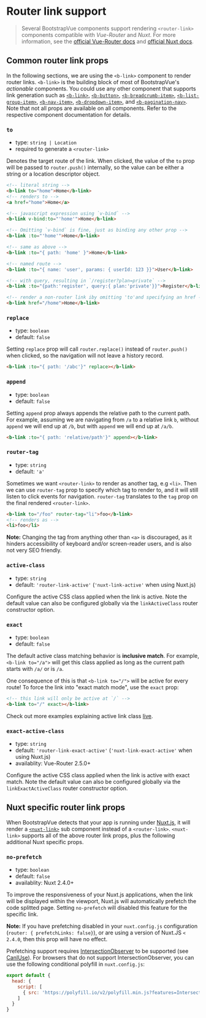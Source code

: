 # Router link support

> Several BootstrapVue components support rendering `<router-link>` components compatible with
> _Vue-Router_ and _Nuxt_. For more information, see the [official Vue-Router docs](https://router.vuejs.org/)
> and [official Nuxt docs](https://nuxtjs.org/).

## Common router link props

In the following sections, we are using the `<b-link>` component to render router links.
`<b-link>` is the building block of most of BootstrapVue's _actionable_ components.
You could use any other component that supports link generation such as [`<b-link>`](/docs/components/link),
[`<b-button>`](/docs/components/button), [`<b-breadcrumb-item>`](/docs/components/breadcrumb),
[`<b-list-group-item>`](/docs/components/list-group), [`<b-nav-item>`](/docs/components/nav),
[`<b-dropdown-item>`](/docs/components/dropdown), and [`<b-pagination-nav>`](/docs/components/pagination-nav).
Note that not all props are available on all components. Refer to the respective component
documentation for details.

### `to`

- type: `string | Location`
- required to generate a `<router-link>`

Denotes the target route of the link. When clicked, the value of the `to` prop will be passed to
`router.push()` internally, so the value can be either a string or a location descriptor object.

```html
<!-- literal string -->
<b-link to="home">Home</b-link>
<!-- renders to -->
<a href="home">Home</a>

<!-- javascript expression using `v-bind` -->
<b-link v-bind:to="'home'">Home</b-link>

<!-- Omitting `v-bind` is fine, just as binding any other prop -->
<b-link :to="'home'">Home</b-link>

<!-- same as above -->
<b-link :to="{ path: 'home' }">Home</b-link>

<!-- named route -->
<b-link :to="{ name: 'user', params: { userId: 123 }}">User</b-link>

<!-- with query, resulting in `/register?plan=private` -->
<b-link :to="{path:'register', query:{ plan:'private'}}">Register</b-link>

<!-- render a non-router link iby omitting 'to'and specifying an href -->
<b-link href="/home">Home</b-link>
```

### `replace`

- type: `boolean`
- default: `false`

Setting `replace` prop will call `router.replace()` instead of `router.push()` when clicked,
so the navigation will not leave a history record.

```html
<b-link :to="{ path: '/abc'}" replace></b-link>
```

### `append`

- type: `boolean`
- default: `false`

Setting `append` prop always appends the relative path to the current path. For example,
assuming we are navigating from `/a` to a relative link `b`, without `append` we will end
up at `/b`, but with `append` we will end up at `/a/b`.

```html
<b-link :to="{ path: 'relative/path'}" append></b-link>
```

### `router-tag`

- type: `string`
- default: `'a'`

Sometimes we want `<router-link>` to render as another tag, e.g `<li>`. Then we can use `router-tag`
prop to specify which tag to render to, and it will still listen to click events for navigation.
`router-tag` translates to the `tag` prop on the final rendered `<router-link>`.

```html
<b-link to="/foo" router-tag="li">foo</b-link>
<!-- renders as -->
<li>foo</li>
```

**Note:** Changing the tag from anything other than `<a>` is discouraged, as it hinders accessibility
of keyboard and/or screen-reader users, and is also not very SEO friendly.

### `active-class`

- type: `string`
- default: `'router-link-active'` (`'nuxt-link-active'` when using Nuxt.js)

Configure the active CSS class applied when the link is active. Note the default value can also
be configured globally via the `linkActiveClass` router constructor option.

### `exact`

- type: `boolean`
- default: `false`

The default active class matching behavior is **inclusive match**. For example, `<b-link to="/a">`
will get this class applied as long as the current path starts with `/a/` or is `/a`.

One consequence of this is that `<b-link to="/">` will be active for every route! To force the
link into "exact match mode", use the `exact` prop:

```html
<!-- this link will only be active at `/` -->
<b-link to="/" exact></b-link>
```

Check out more examples explaining active link class [live](https://jsfiddle.net/8xrk1n9f/).

### `exact-active-class`

- type: `string`
- default: `'router-link-exact-active'` (`'nuxt-link-exact-active'` when using Nuxt.js)
- availablity: Vue-Router 2.5.0+

Configure the active CSS class applied when the link is active with exact match. Note the
default value can also be configured globally via the `linkExactActiveClass` router constructor option.

## Nuxt specific router link props

When BootstrapVue detects that your app is running under [Nuxt.js](https://nuxtjs.org), it will render
a [`<nuxt-link>`](https://nuxtjs.org/api/components-nuxt-link) sub component instead of a `<router-link>`.
`<nuxt-link>` supports all of the above router link props, plus the following additional Nuxt specific props.

### `no-prefetch`

- type: `boolean`
- default: `false`
- availablity: Nuxt 2.4.0+

To improve the responsiveness of your Nuxt.js applications, when the link will be displayed within the
viewport, Nuxt.js will automatically prefetch the code splitted page. Setting `no-prefetch` will disabled
this feature for the specific link.

**Note:** If you have prefetching disabled in your `nuxt.config.js` configuration (`router: { prefetchLinks: false}`), or are using a version of Nuxt.JS `< 2.4.0`, then this prop will have no effect.

Prefetching support requires [IntersectionObserver](https://developer.mozilla.org/en-US/docs/Web/API/Intersection_Observer_API)
to be supported (see [CanIUse](https://caniuse.com/#feat=intersectionobserver)). For browsers that do not support
IntersectionObserver, you can use the following conditional polyfill in `nuxt.config.js`:

```js
export default {
  head: {
    script: [
      { src: 'https://polyfill.io/v2/polyfill.min.js?features=IntersectionObserver', body: true }
    ]
  }
}
```
